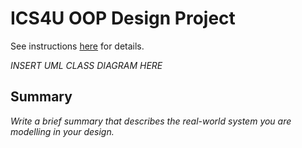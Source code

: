 # ICS4U OOP Design Project

See instructions [here](INSTRUCTIONS.md) for details.

*INSERT UML CLASS DIAGRAM HERE*  

## Summary
*Write a brief summary that describes the real-world system you are modelling in your design.*

